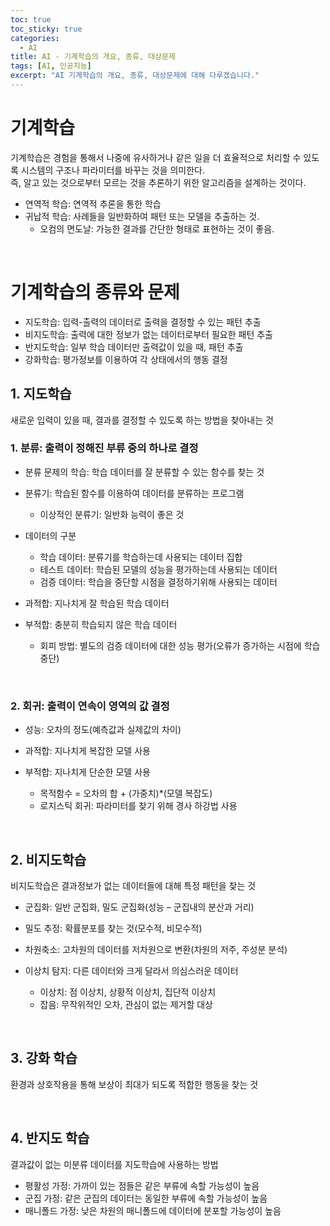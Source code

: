 ```yaml
---
toc: true
toc_sticky: true
categories:
  - AI
title: AI - 기계학습의 개요, 종류, 대상문제
tags: [AI, 인공지능]
excerpt: "AI 기계학습의 개요, 종류, 대상문제에 대해 다루겠습니다."
---
```


# 기계학습

기계학습은 경험을 통해서 나중에 유사하거나 같은 일을 더 효율적으로 처리할 수 있도록 시스템의 구조나 파라미터를 바꾸는 것을 의미한다.  
즉, 알고 있는 것으로부터 모르는 것을 추론하기 위한 알고리즘을 설계하는 것이다.

- 연역적 학습: 연역적 추론을 통한 학습
- 귀납적 학습: 사례들을 일반화하여 패턴 또는 모델을 추출하는 것.
    - 오컴의 면도날: 가능한 결과를 간단한 형태로 표현하는 것이 좋음.
  
<br>

# 기계학습의 종류와 문제

- 지도학습: 입력-출력의 데이터로 출력을 결정할 수 있는 패턴 추출
- 비지도학습: 출력에 대한 정보가 없는 데이터로부터 필요한 패턴 추출
- 반지도학습: 일부 학습 데이터만 출력값이 있을 때, 패턴 추출
- 강화학습: 평가정보를 이용하여 각 상태에서의 행동 결정

##	1. 지도학습

새로운 입력이 있을 때, 결과를 결정할 수 있도록 하는 방법을 찾아내는 것

### **1. 분류: 출력이 정해진 부류 중의 하나로 결정**

- 분류 문제의 학습: 학습 데이터를 잘 분류할 수 있는 함수를 찾는 것
  
- 분류기: 학습된 함수를 이용하여 데이터를 분류하는 프로그램
    - 이상적인 분류기: 일반화 능력이 좋은 것
  
- 데이터의 구분
    - 학습 데이터: 분류기를 학습하는데 사용되는 데이터 집합
    - 테스트 데이터: 학습된 모델의 성능을 평가하는데 사용되는 데이터
    - 검증 데이터: 학습을 중단할 시점을 결정하기위해 사용되는 데이터
  
- 과적합: 지나치게 잘 학습된 학습 데이터

- 부적합: 충분히 학습되지 않은 학습 데이터
    - 회피 방법: 별도의 검증 데이터에 대한 성능 평가(오류가 증가하는 시점에 학습 중단)
  
<br>

### **2. 회귀: 출력이 연속이 영역의 값 결정**

- 성능: 오차의 정도(예측값과 실제값의 차이)

- 과적합: 지나치게 복잡한 모델 사용

- 부적합: 지나치게 단순한 모델 사용
    - 목적함수 = 오차의 합 + (가중치)*(모델 복잡도)
    - 로지스틱 회귀: 파라미터를 찾기 위해 경사 하강법 사용

<br>

## 2. 비지도학습

비지도학습은 결과정보가 없는 데이터들에 대해 특정 패턴을 찾는 것

- 군집화: 일반 군집화, 밀도 군집화(성능 – 군집내의 분산과 거리)

- 밀도 추정: 확률분포를 찾는 것(모수적, 비모수적)
- 차원축소: 고차원의 데이터를 저차원으로 변환(차원의 저주, 주성분 분석)
- 이상치 탐지: 다른 데이터와 크게 달라서 의심스러운 데이터
    - 이상치: 점 이상치, 상황적 이상치, 집단적 이상치
    - 잡음: 무작위적인 오차, 관심이 없는 제거할 대상

<br>

## 3. 강화 학습

환경과 상호작용을 통해 보상이 최대가 되도록 적합한 행동을 찾는 것

<br>

## 4. 반지도 학습

결과값이 없는 미분류 데이터를 지도학습에 사용하는 방법

- 평활성 가정: 가까이 있는 점들은 같은 부류에 속할 가능성이 높음
- 군집 가정: 같은 군집의 데이터는 동일한 부류에 속할 가능성이 높음
- 매니폴드 가정: 낮은 차원의 매니폴드에 데이터에 분포할 가능성이 높음
